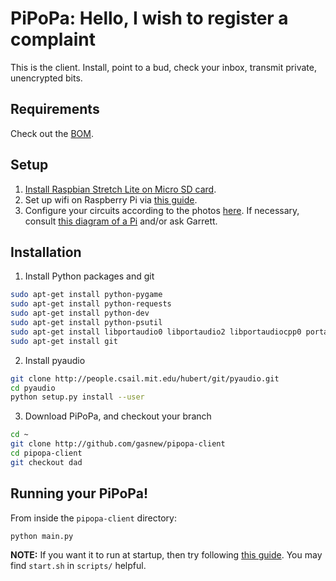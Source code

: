 # PiPoPa: Hello, I wish to register a complaint

This is the client. Install, point to a bud, check your inbox, transmit private, unencrypted bits.

## Requirements
Check out the [BOM](https://docs.google.com/spreadsheets/d/1JkMSPfeMcv-XkWP2sKz12ZnJmRpIdHP3svDDLYOQGbs/edit#gid=0).

## Setup
1. [Install Raspbian Stretch Lite on Micro SD card](https://www.raspberrypi.org/downloads/raspbian/).
2. Set up wifi on Raspberry Pi via [this guide](https://www.raspberrypi.org/documentation/configuration/wireless/wireless-cli.md).
3. Configure your circuits according to the photos [here](https://photos.app.goo.gl/LztuDxjtWD6dfXhNA). If necessary, consult [this diagram of a Pi](https://www.jameco.com/Jameco/workshop/circuitnotes/raspberry_pi_circuit_note_fig2.jpg) and/or ask Garrett.

## Installation
1. Install Python packages and git
```bash
sudo apt-get install python-pygame
sudo apt-get install python-requests
sudo apt-get install python-dev
sudo apt-get install python-psutil
sudo apt-get install libportaudio0 libportaudio2 libportaudiocpp0 portaudio19-dev
sudo apt-get install git
```
2. Install pyaudio
```bash
git clone http://people.csail.mit.edu/hubert/git/pyaudio.git
cd pyaudio
python setup.py install --user
```
3. Download PiPoPa, and checkout your branch
```bash
cd ~
git clone http://github.com/gasnew/pipopa-client
cd pipopa-client
git checkout dad
```

## Running your PiPoPa!
From inside the `pipopa-client` directory:
```bash
python main.py
```
**NOTE:** If you want it to run at startup, then try following [this guide](https://www.stuffaboutcode.com/2012/06/raspberry-pi-run-program-at-start-up.html). You may find `start.sh` in `scripts/` helpful.
